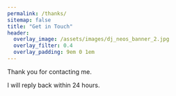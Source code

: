 ```yaml
---
permalink: /thanks/
sitemap: false
title: "Get in Touch"
header:
  overlay_image: /assets/images/dj_neos_banner_2.jpg
  overlay_filter: 0.4
  overlay_padding: 9em 0 1em
---
```


Thank you for contacting me.

I will reply back within 24 hours.
